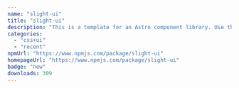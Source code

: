 ```yaml
---
name: "slight-ui"
title: "slight-ui"
description: "This is a template for an Astro component library. Use this template for writing components to use in multiple projects or publish to NPM."
categories:
  - "css+ui"
  - "recent"
npmUrl: "https://www.npmjs.com/package/slight-ui"
homepageUrl: "https://www.npmjs.com/package/slight-ui"
badge: "new"
downloads: 309
---
```


